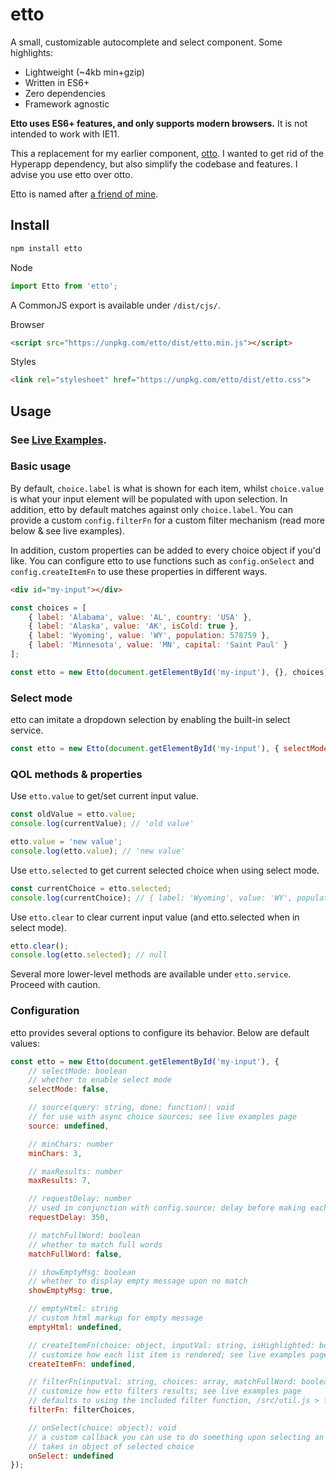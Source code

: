 etto
===

A small, customizable autocomplete and select component. Some highlights:

* Lightweight (~4kb min+gzip)
* Written in ES6+
* Zero dependencies
* Framework agnostic

**Etto uses ES6+ features, and only supports modern browsers.** It is not intended to work with IE11.

This a replacement for my earlier component, [otto](https://github.com/kevinfiol/otto). I wanted to get rid of the Hyperapp dependency, but also simplify the codebase and features. I advise you use etto over otto.

Etto is named after [a friend of mine](https://github.com/ettore34).

## Install

```bash
npm install etto
```

Node
```js
import Etto from 'etto';
```
A CommonJS export is available under `/dist/cjs/`.

Browser
```html
<script src="https://unpkg.com/etto/dist/etto.min.js"></script>
```
Styles
```html
<link rel="stylesheet" href="https://unpkg.com/etto/dist/etto.css">
```

## Usage

### See [Live Examples](https://kevinfiol.github.io/etto/).

### Basic usage

By default, `choice.label` is what is shown for each item, whilst `choice.value` is what your input element will be populated with upon selection. In addition, etto by default matches against only `choice.label`. You can provide a custom `config.filterFn` for a custom filter mechanism (read more below & see live examples).

In addition, custom properties can be added to every choice object if you'd like. You can configure etto to use functions such as `config.onSelect` and `config.createItemFn` to use these properties in different ways.

```html
<div id="my-input"></div>
```

```js
const choices = [
    { label: 'Alabama', value: 'AL', country: 'USA' },
    { label: 'Alaska', value: 'AK', isCold: true },
    { label: 'Wyoming', value: 'WY', population: 578759 },
    { label: 'Minnesota', value: 'MN', capital: 'Saint Paul' }
];

const etto = new Etto(document.getElementById('my-input'), {}, choices);
```

### Select mode

etto can imitate a dropdown selection by enabling the built-in select service.

```js
const etto = new Etto(document.getElementById('my-input'), { selectMode: true }, choices);
```

### QOL methods & properties

Use `etto.value` to get/set current input value.
```js
const oldValue = etto.value;
console.log(currentValue); // 'old value'

etto.value = 'new value';
console.log(etto.value); // 'new value'
```

Use `etto.selected` to get current selected choice when using select mode.
```js
const currentChoice = etto.selected;
console.log(currentChoice); // { label: 'Wyoming', value: 'WY', population: 578759 }
```

Use `etto.clear` to clear current input value (and etto.selected when in select mode).
```js
etto.clear();
console.log(etto.selected); // null
```

Several more lower-level methods are available under `etto.service`. Proceed with caution.

### Configuration

etto provides several options to configure its behavior. Below are default values:

```js
const etto = new Etto(document.getElementById('my-input'), {
    // selectMode: boolean
    // whether to enable select mode
    selectMode: false,

    // source(query: string, done: function): void
    // for use with async choice sources; see live examples page
    source: undefined,

    // minChars: number
    minChars: 3,

    // maxResults: number
    maxResults: 7,

    // requestDelay: number
    // used in conjunction with config.source; delay before making each request in milliseconds
    requestDelay: 350,

    // matchFullWord: boolean
    // whether to match full words
    matchFullWord: false,

    // showEmptyMsg: boolean
    // whether to display empty message upon no match
    showEmptyMsg: true,

    // emptyHtml: string
    // custom html markup for empty message
    emptyHtml: undefined,

    // createItemFn(choice: object, inputVal: string, isHighlighted: boolean, isSelected: boolean): string
    // customize how each list item is rendered; see live examples page
    createItemFn: undefined,

    // filterFn(inputVal: string, choices: array, matchFullWord: boolean, maxResults: number): array
    // customize how etto filters results; see live examples page
    // defaults to using the included filter function, /src/util.js > filterChoices
    filterFn: filterChoices,

    // onSelect(choice: object): void
    // a custom callback you can use to do something upon selecting an item from the list
    // takes in object of selected choice
    onSelect: undefined
});
```